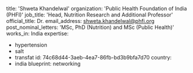 title: 'Shweta Khandelwal'
organization: 'Public Health Foundation of India (PHFI)'
job_title: 'Head, Nutrition Research and Additional Professor'
official_title: Dr.
email_address: shweta.khandelwal@phfi.org
post_nominal_letters: 'MSc, PhD (Nutrition) and MSc (Public Health)'
works_in: India
expertise:
  - hypertension
  - salt
  - transfat
id: 74c68d44-3aeb-4ea7-86fb-bd3b9bfa7d70
country:
  - india
blueprint: networking

